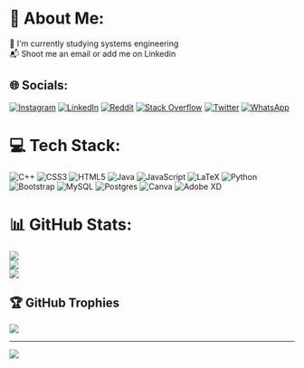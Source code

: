 # 💫 About Me:
📒  I'm currently studying systems engineering<br>📬 Shoot me an email or add me on Linkedin


## 🌐 Socials:
[![Instagram](https://img.shields.io/badge/Instagram-%23E4405F.svg?logo=Instagram&logoColor=white)](https://instagram.com/s4muelrom) [![LinkedIn](https://img.shields.io/badge/LinkedIn-%230077B5.svg?logo=linkedin&logoColor=white)](https://linkedin.com/in/samuel-andres-romero-bueno-b27898216) [![Reddit](https://img.shields.io/badge/Reddit-%23FF4500.svg?logo=Reddit&logoColor=white)](https://reddit.com/user/S4MU3L-ROM) [![Stack Overflow](https://img.shields.io/badge/-Stackoverflow-FE7A16?logo=stack-overflow&logoColor=white)](https://stackoverflow.com/users/20453009) [![Twitter](https://img.shields.io/badge/Twitter-%231DA1F2.svg?logo=Twitter&logoColor=white)](https://twitter.com/S4MUEL_ROMERO) [![WhatsApp](https://img.shields.io/badge/WhatsApp-sucess.svg?logo=WhatsApp&logoColor=white)](https://wa.me/573222261551) 

# 💻 Tech Stack:
![C++](https://img.shields.io/badge/c++-%2300599C.svg?style=for-the-badge&logo=c%2B%2B&logoColor=white) ![CSS3](https://img.shields.io/badge/css3-%231572B6.svg?style=for-the-badge&logo=css3&logoColor=white) ![HTML5](https://img.shields.io/badge/html5-%23E34F26.svg?style=for-the-badge&logo=html5&logoColor=white) ![Java](https://img.shields.io/badge/java-%23ED8B00.svg?style=for-the-badge&logo=java&logoColor=white) ![JavaScript](https://img.shields.io/badge/javascript-%23323330.svg?style=for-the-badge&logo=javascript&logoColor=%23F7DF1E) ![LaTeX](https://img.shields.io/badge/latex-%23008080.svg?style=for-the-badge&logo=latex&logoColor=white) ![Python](https://img.shields.io/badge/python-3670A0?style=for-the-badge&logo=python&logoColor=ffdd54) ![Bootstrap](https://img.shields.io/badge/bootstrap-%23563D7C.svg?style=for-the-badge&logo=bootstrap&logoColor=white) ![MySQL](https://img.shields.io/badge/mysql-%2300f.svg?style=for-the-badge&logo=mysql&logoColor=white) ![Postgres](https://img.shields.io/badge/postgres-%23316192.svg?style=for-the-badge&logo=postgresql&logoColor=white) ![Canva](https://img.shields.io/badge/Canva-%2300C4CC.svg?style=for-the-badge&logo=Canva&logoColor=white) ![Adobe XD](https://img.shields.io/badge/Adobe%20XD-470137?style=for-the-badge&logo=Adobe%20XD&logoColor=#FF61F6)
# 📊 GitHub Stats:
![](https://github-readme-stats.vercel.app/api?username=S4MU3L-ROM&theme=monokai&hide_border=false&include_all_commits=true&count_private=false)<br/>
![](https://github-readme-streak-stats.herokuapp.com/?user=S4MU3L-ROM&theme=monokai&hide_border=false)<br/>
![](https://github-readme-stats.vercel.app/api/top-langs/?username=S4MU3L-ROM&theme=monokai&hide_border=false&include_all_commits=true&count_private=false&layout=compact)

## 🏆 GitHub Trophies
![](https://github-profile-trophy.vercel.app/?username=S4MU3L-ROM&theme=monokai&no-frame=true&no-bg=false&margin-w=4)

---
[![](https://visitcount.itsvg.in/api?id=S4MU3L-ROM&icon=0&color=10)](https://visitcount.itsvg.in)

<!-- Proudly created with GPRM ( https://gprm.itsvg.in ) -->
